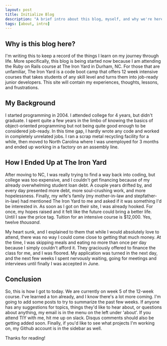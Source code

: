 ```yaml
---
layout: post
title: Initialize Blog
description: "A brief intro about this blog, myself, and why we're here."
tags: [about, intro]
---
```


## Why is this blog here?

I'm writing this to keep a record of the things I learn on my journey through life. More specifically, this blog is being started now because I am attending the Ruby on Rails course at The Iron Yard in Durham, NC. For those that are unfamiliar, The Iron Yard is a code boot camp that offers 12 week intensive courses that takes students of any skill level and turns them into job-ready junior developers. This site will contain my experiences, thoughts, lessons, and frustrations.

## My Background

I started programming in 2004. I attended college for 4 years, but didn't graduate. I spent quite a few years in the limbo of knowing the basics of object-oriented programming but not being quite good enough to be considered job-ready. In this time gap, I hardly wrote any code and worked in completely unrelated jobs. I ran a scrap metal recycling facility for a while, then moved to North Carolina where I was unemployed for 3 months and ended up working in a factory on an assembly line.


## How I Ended Up at The Iron Yard

After moving to NC, I was really trying to find a way back into coding, but college was too expensive, and I couldn't get financing because of my already overwhelming student loan debt. A couple years drifted by, and every day presented more debt, more soul-crushing work, and more hopelessness. Finally, my wife's family (my mother-in-law and stepfather-in-law) had mentioned The Iron Yard to me and asked if it was something I'd be interested in. As soon as I got on their site, I was already hooked. For once, my hopes raised and it felt like the future could bring a better life. Until I saw the price tag. Tuition for an intensive course is $12,000. Yes, twelve *thousand*.

My heart sunk, and I explained to them that while I would absolutely love to attend, there was no way I could come close to getting that much money. At the time, I was skipping meals and eating no more than once per day because I simply couldn't afford it. They graciously offered to finance the class for me, and I was floored. My application was turned in the next day, and the next few weeks I spent nervously waiting, going for meetings and interviews until finally I was accepted in June.

## Conclusion

So, this is how I got to today. We are currently on week 5 of the 12-week course. I've learned a ton already, and I know there's a lot more coming. I'm going to add some posts to try to summarize the past few weeks. If anyone has any suggestions for topics, things they'd like to hear about, or questions about anything, my email is in the menu on the left under 'about'. If you attend TIY with me, hit me up on slack. Disqus comments should also be getting added soon. Finally, if you'd like to see what projects I'm working on, my Github account is in the sidebar as well.

Thanks for reading!
